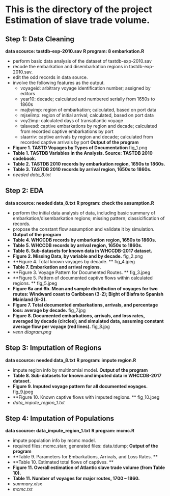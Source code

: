 # This is the directory of the project Estimation of slave trade volume.
## Step 1: Data Cleaning
**data scource: tastdb-exp-2010.sav**
**R program: 8 embarkation.R**
* perform basic data analysis of the dataset of tastdb-exp-2010.sav
* recode the embarkation and disembarkation regions in tastdb-exp-2010.sav.
* edit the odd records in data source.
* involve the following features as the output.
  * voyageid: arbitrary voyage identification number; assigned by editors 
  * year10: decade; calculated and numbered serially from 1650s to 1860s 
  * majbyimp: region of embarkation; calculated, based on port data 
  * mjselimp: region of initial arrival; calculated, based on port data 
  * voy2imp: calculated days of transatlantic voyage  
  * tslavesd: captive embarkations by region and decade; calculated from recorded captive embarkations by port 
  * slaarriv: captive arrivals by region and decade; calculated from recorded captive arrivals by port 
**Output of the program**
* **Figure 1. TASTD Voyages by Types of Documentation** fig_1.png
* **Table 1. TASTDB Variables in the Analysis. Source: TASTDB 2010 codebook.**
* **Table 2. TASTDB 2010 records by embarkation region, 1650s to 1860s.**
* **Table 3. TASTDB 2010 records by arrival region, 1650s to 1860s.**
* *needed data_8.txt*

## Step 2: EDA
**data scource: needed data_8.txt**
**R program: check the assumption.R**
* perform the initial data analysis of data, including basic summary of embarkation/disembarkation regions; missing pattern; classicification of records.
* propose the constant flow assumption and validate it by simulation.
**Output of the program**
* **Table 4. WHCCDB records by embarkation region, 1650s to 1860s.**
* **Table 5. WHCCDB records by arrival region, 1650s to 1860s.**
* **Table 6. Sub-datasets for known data in WHCCDB-2017 dataset.**
* **Figure 2. Missing Data, by variable and by decade.** fig_2.png
* **Figure 4. Total known voyages by decade. ** fig_4.jpeg
* **Table 7. Embarkation and arrival regions.**
* **Figure 3. Voyage Pattern for Documented Routes. ** fig_3.jpeg
* **Figure 5. Pattern of documented captive flows within calculated regions. ** fig_5.jpeg
* **Figure 6a and 6b. Mean and sample distribution of voyages for two routes: Windward coast to Caribbean (3-2); Bight of Biafra to Spanish Mainland (6-3).** 
* **Figure 7. Total documented embarkations, arrivals, and percentage loss: average by decade.** fig_7.jpg
* **Figure 8. Documented embarkations, arrivals, and loss rates, averaged by decade (circles); and simulated data, assuming constant average flow per voyage (red lines).** fig_8.jpg
* *venn diagram.png*

## Step 3: Imputation of Regions
**data scource: needed data_8.txt**
**R program: impute region.R**
* impute region info by multinomial model.
**Output of the program**
* **Table 8. Sub-datasets for known and imputed data in WHCCDB-2017 dataset.**
* **Figure 9. Imputed voyage pattern for all documented voyages.**  fig_9.jpeg
* **Figure 10. Known captive flows with imputed regions. **  fig_10.jpeg
* *data_impute_region_1.txt*

## Step 4: Imputation of Populations
**data scource: data_impute_region_1.txt**
**R program: mcmc.R**
* impute population info by mcmc model.
* required files: mcmc.stan; generated files: data.tdump; 
**Output of the program**
* **Table 9. Parameters for Embarkations, Arrivals, and Loss Rates. ** 
* **Table 10. Estimated total flows of captives. **
* **Figure 11. Overall estimation of Atlantic slave trade volume (from Table 10).**
* **Table 11. Number of voyages for major routes, 1700 – 1860.**
* *summary.xlsx*
* *mcmc.txt*
